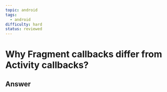 ```yaml
---
topic: android
tags:
  - android
difficulty: hard
status: reviewed
---
```


# Why Fragment callbacks differ from Activity callbacks?

## Answer

